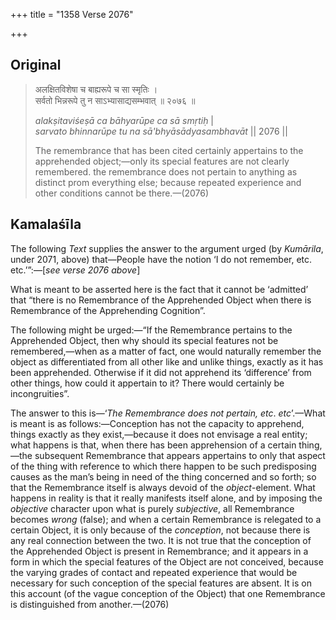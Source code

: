 +++
title = "1358 Verse 2076"

+++
## Original 
>
> अलक्षितविशेषा च बाह्यरूपे च सा स्मृतिः ।  
> सर्वतो भिन्नरूपे तु न साऽभ्यासाद्यसम्भवात् ॥ २०७६ ॥ 
>
> *alakṣitaviśeṣā ca bāhyarūpe ca sā smṛtiḥ* \|  
> *sarvato bhinnarūpe tu na sā'bhyāsādyasambhavāt* \|\| 2076 \|\| 
>
> The remembrance that has been cited certainly appertains to the apprehended object;—only its special features are not clearly remembered. the remembrance does not pertain to anything as distinct prom everything else; because repeated experience and other conditions cannot be there.—(2076)



## Kamalaśīla

The following *Text* supplies the answer to the argument urged (by *Kumārila*, under 2071, above) that—People have the notion ‘I do not remember, etc. etc.’”:—[*see verse 2076 above*]

What is meant to be asserted here is the fact that it cannot be ‘admitted’ that “there is no Remembrance of the Apprehended Object when there is Remembrance of the Apprehending Cognition”.

The following might be urged:—“If the Remembrance pertains to the Apprehended Object, then why should its special features not be remembered,—when as a matter of fact, one would naturally remember the object as differentiated from all other like and unlike things, exactly as it has been apprehended. Otherwise if it did not apprehend its ‘difference’ from other things, how could it appertain to it? There would certainly be incongruities”.

The answer to this is—‘*The Remembrance does not pertain, etc*. *etc*’.—What is meant is as follows:—Conception has not the capacity to apprehend, things exactly as they exist,—because it does not envisage a real entity; what happens is that, when there has been apprehension of a certain thing,—the subsequent Remembrance that appears appertains to only that aspect of the thing with reference to which there happen to be such predisposing causes as the man’s being in need of the thing concerned and so forth; so that the Remembrance itself is always devoid of the *object*-element. What happens in reality is that it really manifests itself alone, and by imposing the *objective* character upon what is purely *subjective*, all Remembrance becomes *wrong* (false); and when a certain Remembrance is relegated to a certain Object, it is only because of the *conception*, not because there is any real connection between the two. It is not true that the conception of the Apprehended Object is present in Remembrance; and it appears in a form in which the special features of the Object are not conceived, because the varying grades of contact and repeated experience that would be necessary for such conception of the special features are absent. It is on this account (of the vague conception of the Object) that one Remembrance is distinguished from another.—(2076)



